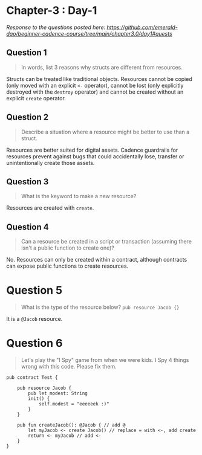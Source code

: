 # Chapter-3 : Day-1

*Response to the questions posted here: https://github.com/emerald-dao/beginner-cadence-course/tree/main/chapter3.0/day1#quests*

## Question 1

> In words, list 3 reasons why structs are different from resources.

Structs can be treated like traditional objects.  Resources cannot be copied (only moved with an explicit `<-` operator), cannot be lost (only explicitly destroyed with the `destroy` operator) and cannot be created without an explicit `create` operator.

## Question 2

> Describe a situation where a resource might be better to use than a struct.

Resources are better suited for digital assets.  Cadence guardrails for resources prevent against bugs that could accidentally lose, transfer or unintentionally create those assets.

## Question 3

> What is the keyword to make a new resource?

Resources are created with `create`.

## Question 4

> Can a resource be created in a script or transaction (assuming there isn't a public function to create one)?

No.  Resources can only be created within a contract, although contracts can expose public functions to create resources.

# Question 5

> What is the type of the resource below?  `pub resource Jacob {}`

It is a `@Jacob` resource.

# Question 6

> Let's play the "I Spy" game from when we were kids. I Spy 4 things wrong with this code. Please fix them.

```cadence
pub contract Test {

    pub resource Jacob {
        pub let modest: String
        init() {
            self.modest = "eeeeeek :)"
        }
    }

    pub fun createJacob(): @Jacob { // add @
        let myJacob <- create Jacob() // replace = with <-, add create
        return <- myJacob // add <-
    }
}
```
